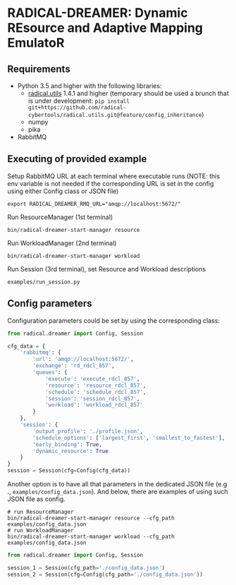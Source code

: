 # RADICAL-DREAMER: Dynamic REsource and Adaptive Mapping EmulatoR

## Requirements

* Python 3.5 and higher with the following libraries:
  * [radical.utils](https://github.com/radical-cybertools/radical.utils) 1.4.1 and higher (temporary should be used a brunch that is under development: `pip install git+https://github.com/radical-cybertools/radical.utils.git@feature/config_inheritance`)
  * numpy
  * pika
* RabbitMQ

## Executing of provided example
Setup RabbitMQ URL at each terminal where executable runs (NOTE: this env 
variable is not needed if the corresponding URL is set in the config using 
either Config class or JSON file)
```shell script
export RADICAL_DREAMER_RMQ_URL="amqp://localhost:5672/"
```
Run ResourceManager (1st terminal)
```shell script
bin/radical-dreamer-start-manager resource
```
Run WorkloadManager (2nd terminal)
```shell script
bin/radical-dreamer-start-manager workload
```
Run Session (3rd terminal), set Resource and Workload descriptions
```shell script
examples/run_session.py
```

## Config parameters
Configuration parameters could be set by using the corresponding class:
```python
from radical.dreamer import Config, Session

cfg_data = {
    'rabbitmq': {
        'url': 'amqp://localhost:5672/',
        'exchange': 'rd_rdcl_857',
        'queues': {
            'execute': 'execute_rdcl_857',
            'resource': 'resource_rdcl_857',
            'schedule': 'schedule_rdcl_857',
            'session': 'session_rdcl_857',
            'workload': 'workload_rdcl_857'
        }
    },
    'session': {
        'output_profile': './profile.json',
        'schedule_options': ['largest_first', 'smallest_to_fastest'],
        'early_binding': True,
        'dynamic_resource': True
    }
}
session = Session(cfg=Config(cfg_data))
```
Another option is to have all that parameters in the dedicated JSON file (e.g
., `examples/config_data.json`). And below, there are examples of using
 such JSON file as config.
```shell script
# run ResourceManager
bin/radical-dreamer-start-manager resource --cfg_path examples/config_data.json
# run WorkloadManager
bin/radical-dreamer-start-manager workload --cfg_path examples/config_data.json
```
```python
from radical.dreamer import Config, Session

session_1 = Session(cfg_path='./config_data.json')
session_2 = Session(cfg=Config(cfg_path='./config_data.json'))
```
